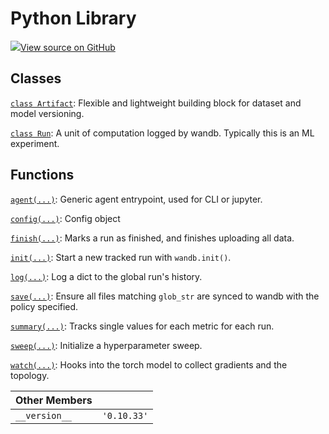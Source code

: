 # Python Library

[![](https://www.tensorflow.org/images/GitHub-Mark-32px.png)View source on GitHub](https://www.github.com/wandb/client/tree/v0.10.33/wandb/__init__.py)

## Classes

[`class Artifact`](artifact.md): Flexible and lightweight building block for dataset and model versioning.

[`class Run`](run.md): A unit of computation logged by wandb. Typically this is an ML experiment.

## Functions

[`agent(...)`](agent.md): Generic agent entrypoint, used for CLI or jupyter.

[`config(...)`](config.md): Config object

[`finish(...)`](finish.md): Marks a run as finished, and finishes uploading all data.

[`init(...)`](init.md): Start a new tracked run with `wandb.init()`.

[`log(...)`](log.md): Log a dict to the global run's history.

[`save(...)`](save.md): Ensure all files matching `glob_str` are synced to wandb with the policy specified.

[`summary(...)`](summary.md): Tracks single values for each metric for each run.

[`sweep(...)`](sweep.md): Initialize a hyperparameter sweep.

[`watch(...)`](watch.md): Hooks into the torch model to collect gradients and the topology.

| Other Members |  |
| :--- | :--- |
| `__version__` | `'0.10.33'` |


